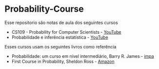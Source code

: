 # Probability-Course

Esse repositorio são notas de aula dos seguintes cursos
- CS109 - Probability for Computer Scientists - [YouTube](https://www.youtube.com/playlist?list=PLoROMvodv4rOpr_A7B9SriE_iZmkanvUg)
- Probabilidade e inferência estatística - [YouTube](https://www.youtube.com/playlist?list=PL5Dg8nFln2eVsLUFxlYqjKh4Ps5nW2j1W)

Esses cursos usam os seguintes livros como referência
- Probabilidade: um curso em nível intermediário, Barry R. James - [impa](https://impa.br/page-livros/probabilidade-um-curso-em-nivel-intermediario/)
- First Course in Probability, Sheldon Ross - [Amazon](https://www.amazon.com.br/First-Course-Probability-Global/dp/1292269200/ref=sr_1_3?__mk_pt_BR=%C3%85M%C3%85%C5%BD%C3%95%C3%91&crid=1WOVIVKG7C9T4&dib=eyJ2IjoiMSJ9.DcLvN-CuzsAcWclz9NCtN7ZWhlxKOjcuUV9YaryG9mihniYW9Gyr3ySERE-WVfp3rERmxlAC5j_ybkkJfU8ocWNT57h7fe9QfeMpfk4uKPzh6YD9MICPnlD7ZSsXByaOQFwc3FLKbvhqSmNvKw6hkyGYZ9DZLGKnrCyUjoNM77Oxwegall0tuupwonulAQyn2KIf48qrl_LsV-bloZ0PkfWGvTmHs968erc4wcV7QiQ.XsaJ2_z12GerxSrSKEj3glww6zeDS3PfIKSGxGP3B4M&dib_tag=se&keywords=sheldon+ross&qid=1737637612&s=books&sprefix=sheldon+ross%2Cstripbooks%2C176&sr=1-3&ufe=app_do%3Aamzn1.fos.fcd6d665-32ba-4479-9f21-b774e276a678)

